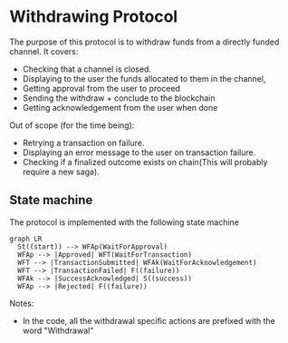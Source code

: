 # Withdrawing Protocol

The purpose of this protocol is to withdraw funds from a directly funded channel.
It covers:

- Checking that a channel is closed.
- Displaying to the user the funds allocated to them in the channel,
- Getting approval from the user to proceed
- Sending the withdraw + conclude to the blockchain
- Getting acknowledgement from the user when done

Out of scope (for the time being):

- Retrying a transaction on failure.
- Displaying an error message to the user on transaction failure.
- Checking if a finalized outcome exists on chain(This will probably require a new saga).

## State machine

The protocol is implemented with the following state machine

```mermaid
graph LR
  St((start)) --> WFAp(WaitForApproval)
  WFAp --> |Approved| WFT(WaitForTransaction)
  WFT --> |TransactionSubmitted| WFAk(WaitForAcknowledgement)
  WFT --> |TransactionFailed| F((failure))
  WFAk --> |SuccessAcknowledged| S((success))
  WFAp --> |Rejected| F((failure))
```

Notes:

- In the code, all the withdrawal specific actions are prefixed with the word "Withdrawal"
